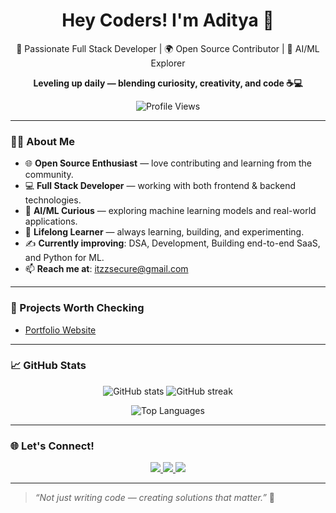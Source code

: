 <h1 align="center">Hey Coders! I'm Aditya 👋</h1>

<p align="center">
  🚀 Passionate Full Stack Developer | 🌍 Open Source Contributor | 🤖 AI/ML Explorer
</p>

<p align="center">
  <b>Leveling up daily — blending curiosity, creativity, and code ☕💻</b>
</p>

<p align="center">
  <img src="https://komarev.com/ghpvc/?username=itxadii&label=Profile%20views&color=0e75b6&style=flat" alt="Profile Views" />
</p>

---

### 🧑‍💻 About Me

- 🌐 **Open Source Enthusiast** — love contributing and learning from the community.  
- 💻 **Full Stack Developer** — working with both frontend & backend technologies.  
- 🤖 **AI/ML Curious** — exploring machine learning models and real-world applications.  
- 🌱 **Lifelong Learner** — always learning, building, and experimenting.  
- ✍️ **Currently improving**: DSA, Development, Building end-to-end SaaS, and Python for ML.  
- 📫 **Reach me at**: [itzzsecure@gmail.com](mailto:itzzsecure@gmail.com)

---

### 🚀 Projects Worth Checking

- [Portfolio Website](https://yourportfolio.com)  

---

### 📈 GitHub Stats

<p align="center">
  <img src="https://github-readme-stats.vercel.app/api?username=itxadii&show_icons=true&theme=radical&border_radius=15" alt="GitHub stats" />
  <img src="https://github-readme-streak-stats.herokuapp.com/?user=itxadii&theme=radical&border_radius=15" alt="GitHub streak" />
</p>

<p align="center">
  <img src="https://github-readme-stats.vercel.app/api/top-langs/?username=itxadii&layout=compact&theme=radical&border_radius=15" alt="Top Languages" />
</p>

---

### 🌐 Let's Connect!

<p align="center">
  <a href="https://www.linkedin.com/in/xadi" target="_blank">
    <img src="https://img.shields.io/badge/LinkedIn-blue?style=flat&logo=linkedin" />
  </a>
  <a href="mailto:itzzsecure@gmail.com" target="_blank">
    <img src="https://img.shields.io/badge/Gmail-red?style=flat&logo=gmail" />
  </a>
  <a href="https://x.com/X_Adii_" target="_blank">
    <img src="https://img.shields.io/badge/Twitter-black?style=flat&logo=twitter" />
  </a>
</p>

---

> *“Not just writing code — creating solutions that matter.”* 🚀

